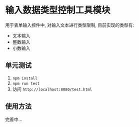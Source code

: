 <h1>输入数据类型控制工具模块</h1>

用于表单输入控件中, 对输入文本进行类型限制, 目前实现的类型有:

- 文本输入
- 整数输入
- 小数输入

## 单元测试

1. `npm install`
2. `npm run test`
3. 访问 `http://localhost:8080/test.html`

## 使用方法

完善中...